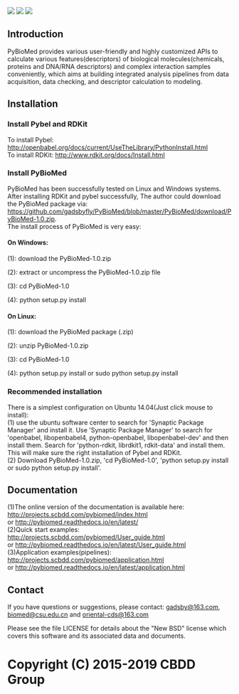 ![](https://img.shields.io/pypi/l/Django.svg) ![](https://img.shields.io/badge/dependencies-rdkit%2C%20pybel-green.svg) ![](https://img.shields.io/badge/platforms-linux%2C%20windows-brightgreen.svg)<br>
## Introduction
PyBioMed provides various user-friendly and highly customized APIs to calculate various features(descriptors) of biological molecules(chemicals, proteins and DNA/RNA descriptors) and complex interaction samples conveniently, which aims at building integrated analysis pipelines from data acquisition, data checking, and descriptor calculation to modeling.
## Installation
### Install Pybel and RDKit
To install Pybel: http://openbabel.org/docs/current/UseTheLibrary/PythonInstall.html<br>
To install RDKit: http://www.rdkit.org/docs/Install.html<br>
### Install PyBioMed
PyBioMed has been successfully tested on Linux and Windows systems. After installing RDKit and pybel successfully, The author could download the PyBioMed package via: https://github.com/gadsbyfly/PyBioMed/blob/master/PyBioMed/download/PyBioMed-1.0.zip. <br>
The install process of PyBioMed is very easy:

#### On Windows:

(1): download the PyBioMed-1.0.zip

(2): extract or uncompress the PyBioMed-1.0.zip file

(3): cd PyBioMed-1.0

(4): python setup.py install

#### On Linux:

(1): download the PyBioMed package (.zip)

(2): unzip PyBioMed-1.0.zip

(3): cd PyBioMed-1.0

(4): python setup.py install or sudo python setup.py install
### Recommended installation
There is a simplest configuration on Ubuntu 14.04(Just click mouse to install): <br>
(1) use the ubuntu software center to search for 'Synaptic Package Manager' and install it. Use 'Synaptic Package Manager' to search for 'openbabel, libopenbabel4, python-openbabel, libopenbabel-dev' and then install them. Search for 'python-rdkit, librdkit1, rdkit-data' and install them. This will make sure the right installation of Pybel and RDKit.<br>
(2) Download PyBioMed-1.0.zip, 'cd PyBioMed-1.0', 'python setup.py install or sudo python setup.py install'.
## Documentation
(1)The online version of the documentation is available here:<br>
http://projects.scbdd.com/pybiomed/index.html <br>
or http://pybiomed.readthedocs.io/en/latest/<br>
(2)Quick start examples: http://projects.scbdd.com/pybiomed/User_guide.html<br>
or http://pybiomed.readthedocs.io/en/latest/User_guide.html<br>
(3)Application examples(pipelines): http://projects.scbdd.com/pybiomed/application.html<br>
or http://pybiomed.readthedocs.io/en/latest/application.html
## Contact
If you have questions or suggestions, please contact:
gadsby@163.com, biomed@csu.edu.cn and oriental-cds@163.com

Please see the file LICENSE for details about the "New BSD"
license which covers this software and its associated data and
documents.

# Copyright (C) 2015-2019 CBDD Group
